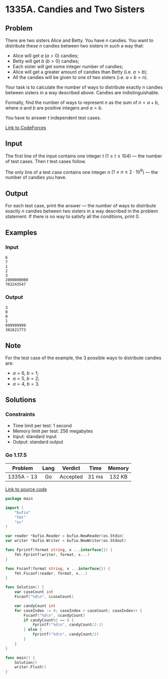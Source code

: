 # 1335A. Candies and Two Sisters

## Problem

There are two sisters Alice and Betty. You have $n$ candies. You want to distribute these $n$ candies between two sisters in such a way that:

  - Alice will get $a$ ($a > 0$) candies;
  - Betty will get $b$ ($b > 0$) candies;
  - Each sister will get some integer number of candies;
  - Alice will get a greater amount of candies than Betty (i.e. $a > b$);
  - All the candies will be given to one of two sisters (i.e. $a + b = n$).

Your task is to calculate the number of ways to distribute exactly $n$ candies between sisters in a way described above. Candies are indistinguishable.

Formally, find the number of ways to represent $n$ as the sum of $n = a + b$, where $a$ and $b$ are positive integers and $a > b$.

You have to answer $t$ independent test cases.

[Link to CodeForces](https://codeforces.com/problemset/problem/1335/A)

## Input

The first line of the input contains one integer $t$ ($1 \leq t \leq 104$) — the number of test cases. Then $t$ test cases follow.

The only line of a test case contains one integer $n$ ($1 \leq n \leq 2 \cdot 10^9$) — the number of candies you have.

## Output

For each test case, print the answer — the number of ways to distribute exactly $n$ candies between two sisters in a way described in the problem statement. If there is no way to satisfy all the conditions, print 0.

## Examples

### Input

```
6
7
1
2
3
2000000000
763243547
```

### Output

```
3
0
0
1
999999999
381621773
```

## Note

For the test case of the example, the 3 possible ways to distribute candies are:

  - $a = 6$, $b = 1$;
  - $a = 5$, $b = 2$;
  - $a = 4$, $b = 3$.

## Solutions

### Constraints

  - Time limit per test: 1 second
  - Memory limit per test: 256 megabytes
  - Input: standard input
  - Output: standard output

### Go 1.17.5

|   Problem  |    Lang   |  Verdict | Time  | Memory  |
|:----------:|:---------:|:--------:|:-----:|:-------:|
| 1335A - 13 |    Go     | Accepted | 31 ms | 132 KB  |

[Link to source code](solution.go)

```go
package main

import (
	"bufio"
	"fmt"
	"os"
)

var reader *bufio.Reader = bufio.NewReader(os.Stdin)
var writer *bufio.Writer = bufio.NewWriter(os.Stdout)

func Fprintf(format string, x ...interface{}) {
	fmt.Fprintf(writer, format, x...)
}

func Fscanf(format string, x ...interface{}) {
	fmt.Fscanf(reader, format, x...)
}

func Solution() {
	var caseCount int
	Fscanf("%d\n", &caseCount)

	var candyCount int
	for caseIndex := 0; caseIndex < caseCount; caseIndex++ {
		Fscanf("%d\n", &candyCount)
		if candyCount%2 == 0 {
			Fprintf("%d\n", candyCount/2-1)
		} else {
			Fprintf("%d\n", candyCount/2)
		}
	}
}

func main() {
	Solution()
	writer.Flush()
}
```

